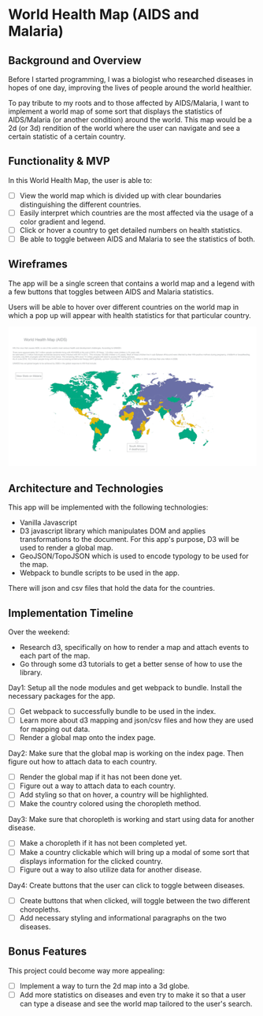 # World Health Map (AIDS and Malaria)

## Background and Overview
Before I started programming, I was a biologist who researched diseases in hopes of one day, improving the lives of people around the world healthier.

To pay tribute to my roots and to those affected by AIDS/Malaria, I want to implement a world map of some sort that displays the statistics of AIDS/Malaria (or another condition) around the world. This map would be a 2d (or 3d) rendition of the world where the user can navigate and see a certain statistic of a certain country.

## Functionality & MVP
In this World Health Map, the user is able to:
- [ ] View the world map which is divided up with clear boundaries distinguishing the different countries.
- [ ] Easily interpret which countries are the most affected via the usage of a color gradient and legend.
- [ ] Click or hover a country to get detailed numbers on health statistics.
- [ ] Be able to toggle between AIDS and Malaria to see the statistics of both.

## Wireframes
The app will be a single screen that contains a world map and a legend with a few buttons that toggles between AIDS and Malaria statistics.

Users will be able to hover over different countries on the world map in which a pop up will appear with health statistics for that particular country.  

![](resources/health_map_wireframe.png)

## Architecture and Technologies
This app will be implemented with the following technologies:
- Vanilla Javascript
- D3 javascript library which manipulates DOM and applies transformations to the document. For this app's purpose, D3 will be used to render a global map.
- GeoJSON/TopoJSON which is used to encode typology to be used for the map.
- Webpack to bundle scripts to be used in the app.

There will json and csv files that hold the data for the countries.

## Implementation Timeline
Over the weekend:
- Research d3, specifically on how to render a map and attach events to each part of the map.
- Go through some d3 tutorials to get a better sense of how to use the library.

Day1: Setup all the node modules and get webpack to bundle. Install the necessary packages for the app.
- [ ] Get webpack to successfully bundle to be used in the index.
- [ ] Learn more about d3 mapping and json/csv files and how they are used for mapping out data.
- [ ] Render a global map onto the index page.

Day2: Make sure that the global map is working on the index page. Then figure out how to attach data to each country.
- [ ] Render the global map if it has not been done yet.
- [ ] Figure out a way to attach data to each country.
- [ ] Add styling so that on hover, a country will be highlighted.
- [ ] Make the country colored using the choropleth method.

Day3: Make sure that choropleth is working and start using data for another disease.
- [ ] Make a choropleth if it has not been completed yet.
- [ ] Make a country clickable which will bring up a modal of some sort that displays information for the clicked country.
- [ ] Figure out a way to also utilize data for another disease.

Day4: Create buttons that the user can click to toggle between diseases.
- [ ] Create buttons that when clicked, will toggle between the two different choropleths.
- [ ] Add necessary styling and informational paragraphs on the two diseases.

## Bonus Features
This project could become way more appealing:
- [ ] Implement a way to turn the 2d map into a 3d globe.
- [ ] Add more statistics on diseases and even try to make it so that a user can type a disease and see the world map tailored to the user's search.
